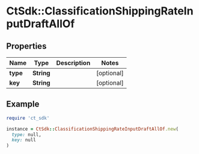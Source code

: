 # CtSdk::ClassificationShippingRateInputDraftAllOf

## Properties

| Name | Type | Description | Notes |
| ---- | ---- | ----------- | ----- |
| **type** | **String** |  | [optional] |
| **key** | **String** |  | [optional] |

## Example

```ruby
require 'ct_sdk'

instance = CtSdk::ClassificationShippingRateInputDraftAllOf.new(
  type: null,
  key: null
)
```

